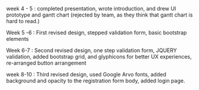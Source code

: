 week 4 - 5 : completed presentation, wrote introduction, and drew UI prototype and gantt chart (rejected by team, as they think that gantt chart is hard to read.)

Week 5 -6 : First revised design, stepped validation form, basic bootstrap elements

Week 6-7 : Second revised design, one step validation form, JQUERY validation, added bootstrap grid, and glyphicons for better UX experiences, re-arranged button arrangement

week 8-10 : Third revised design, used Google Arvo fonts, added background and opacity to the registration form body, added login page. 
